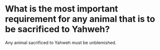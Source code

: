 # What is the most important requirement for any animal that is to be sacrificed to Yahweh?

Any animal sacrificed to Yahweh must be unblemished.
